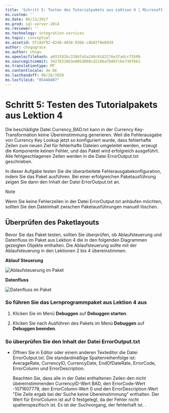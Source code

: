 ```yaml
---
title: 'Schritt 5: Testen des Tutorialpakets aus Lektion 4 | Microsoft-Dokumentation'
ms.custom: ''
ms.date: 06/13/2017
ms.prod: sql-server-2014
ms.reviewer: ''
ms.technology: integration-services
ms.topic: conceptual
ms.assetid: 5f18df92-0248-4858-836b-c8b02f0e0439
author: chugugrace
ms.author: chugu
ms.openlocfilehash: a033fd1bc3384fa5a246c61d3176e3fadccf5500
ms.sourcegitcommit: 34278310b3e005d008cd2106a7b86fc6e736f661
ms.translationtype: MT
ms.contentlocale: de-DE
ms.lasthandoff: 06/26/2020
ms.locfileid: "85440407"
---
```

# <a name="step-5-testing-the-lesson-4-tutorial-package"></a>Schritt 5: Testen des Tutorialpakets aus Lektion 4
  Die beschädigte Datei Currency_BAD.txt kann in der Currency Key-Transformation keine Übereinstimmung generieren. Weil die Fehlerausgabe von Currency Key Lookup jetzt so konfiguriert wurde, dass fehlerhafte Zeilen zum neuen Ziel für fehlerhafte Dateien umgeleitet werden, erzeugt die Komponente keinen Fehler, und das Paket wird erfolgreich ausgeführt. Alle fehlgeschlagenen Zeilen werden in die Datei ErrorOutput.txt geschrieben.  
  
 In dieser Aufgabe testen Sie die überarbeitete Fehlerausgabekonfiguration, indem Sie das Paket ausführen. Bei einer erfolgreichen Paketausführung zeigen Sie dann den Inhalt der Datei ErrorOutput.txt an.  
  
> [!NOTE]  
>  Wenn Sie keine Fehlerzeilen in der Datei ErrorOutput.txt anhäufen möchten, sollten Sie den Dateiinhalt zwischen Paketausführungen manuell löschen.  
  
## <a name="checking-the-package-layout"></a>Überprüfen des Paketlayouts  
 Bevor Sie das Paket testen, sollten Sie überprüfen, ob Ablaufsteuerung und Datenfluss im Paket aus Lektion 4 die in den folgenden Diagrammen gezeigten Objekte enthalten. Die Ablaufsteuerung sollte mit der Ablaufsteuerung in den Lektionen 2 bis 4 übereinstimmen.  
  
 **Ablauf Steuerung**  
  
 ![Ablaufsteuerung im Paket](../../2014/tutorials/media/task4lesson2control.gif "Ablaufsteuerung im Paket")  
  
 **Datenfluss**  
  
 ![Datenfluss im Paket](../../2014/tutorials/media/task5lesson5data.gif "Datenfluss im Paket")  
  
### <a name="to-run-the-lesson-4-tutorial-package"></a>So führen Sie das Lernprogrammpaket aus Lektion 4 aus  
  
1.  Klicken Sie im Menü **Debuggen** auf **Debuggen starten**.  
  
2.  Klicken Sie nach Ausführen des Pakets im Menü **Debuggen** auf **Debuggen beenden**.  
  
### <a name="to-verify-the-contents-of-the-erroroutputtxt-file"></a>So überprüfen Sie den Inhalt der Datei ErrorOutput.txt  
  
-   Öffnen Sie in Editor oder einem anderen Texteditor die Datei ErrorOutput.txt. Die standardmäßige Spaltenreihenfolge ist: AverageRate, CurrencyID, CurrencyDate, EndOfDateRate, ErrorCode, ErrorColumn und ErrorDescription.  
  
     Beachten Sie, dass alle in der Datei enthaltenen Zeilen den nicht übereinstimmenden CurrencyID-Wert BAD, den ErrorCode-Wert -1071607778, den ErrorColumn-Wert 0 und den ErrorDescription-Wert "Die Zeile ergab bei der Suche keine Übereinstimmung" enthalten. Der Wert für ErrorColumn ist auf 0 festgelegt, da der Fehler nicht spaltenspezifisch ist. Es ist der Suchvorgang, der fehlerhaft ist. .  
  
  
